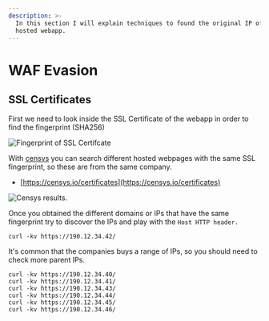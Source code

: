 ```yaml
---
description: >-
  In this section I will explain techniques to found the original IP of the
  hosted webapp.
---
```


# WAF Evasion

## SSL Certificates

First we need to look inside the SSL Certificate of the webapp in order to find the fingerprint \(SHA256\)

![Fingerprint of SSL Certifcate](../.gitbook/assets/cert_waf_bypass.png)

With [censys](https://censys.io/certificates) you can search different hosted webpages with the same SSL fingerprint, so these are from the same company.

* [https://censys.io/certificates](https://censys.io/certificates)

![Censys results.](../.gitbook/assets/censys_waf_bypass.png)

Once you obtained the different domains or IPs that have the same fingerprint try to discover the IPs and play with the `Host HTTP header.`

```text
curl -kv https://190.12.34.42/
```

It's common that the companies buys a range of IPs, so you should need to check more parent IPs.

```text
curl -kv https://190.12.34.40/
curl -kv https://190.12.34.41/
curl -kv https://190.12.34.43/
curl -kv https://190.12.34.44/
curl -kv https://190.12.34.45/
curl -kv https://190.12.34.46/
```



